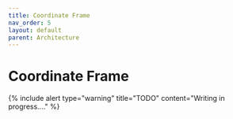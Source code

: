 ```yaml
---
title: Coordinate Frame
nav_order: 5
layout: default
parent: Architecture
---
```


# Coordinate Frame

{% include alert type="warning" title="TODO" content="Writing in progress...." %}
